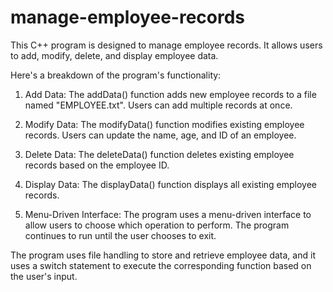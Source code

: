 # manage-employee-records
This C++ program is designed to manage employee records. It allows users to add, modify, delete, and display employee data.

Here's a breakdown of the program's functionality:

1. Add Data: The addData() function adds new employee records to a file named "EMPLOYEE.txt". Users can add multiple records at once.

2. Modify Data: The modifyData() function modifies existing employee records. Users can update the name, age, and ID of an employee.

3. Delete Data: The deleteData() function deletes existing employee records based on the employee ID.

4. Display Data: The displayData() function displays all existing employee records.

5. Menu-Driven Interface: The program uses a menu-driven interface to allow users to choose which operation to perform. The program continues to run until the user chooses to exit.

The program uses file handling to store and retrieve employee data, and it uses a switch statement to execute the corresponding function based on the user's input.
